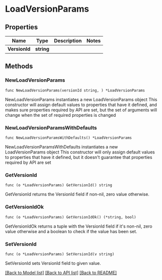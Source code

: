 # LoadVersionParams

## Properties

Name | Type | Description | Notes
------------ | ------------- | ------------- | -------------
**VersionId** | **string** |  | 

## Methods

### NewLoadVersionParams

`func NewLoadVersionParams(versionId string, ) *LoadVersionParams`

NewLoadVersionParams instantiates a new LoadVersionParams object
This constructor will assign default values to properties that have it defined,
and makes sure properties required by API are set, but the set of arguments
will change when the set of required properties is changed

### NewLoadVersionParamsWithDefaults

`func NewLoadVersionParamsWithDefaults() *LoadVersionParams`

NewLoadVersionParamsWithDefaults instantiates a new LoadVersionParams object
This constructor will only assign default values to properties that have it defined,
but it doesn't guarantee that properties required by API are set

### GetVersionId

`func (o *LoadVersionParams) GetVersionId() string`

GetVersionId returns the VersionId field if non-nil, zero value otherwise.

### GetVersionIdOk

`func (o *LoadVersionParams) GetVersionIdOk() (*string, bool)`

GetVersionIdOk returns a tuple with the VersionId field if it's non-nil, zero value otherwise
and a boolean to check if the value has been set.

### SetVersionId

`func (o *LoadVersionParams) SetVersionId(v string)`

SetVersionId sets VersionId field to given value.



[[Back to Model list]](../README.md#documentation-for-models) [[Back to API list]](../README.md#documentation-for-api-endpoints) [[Back to README]](../README.md)


